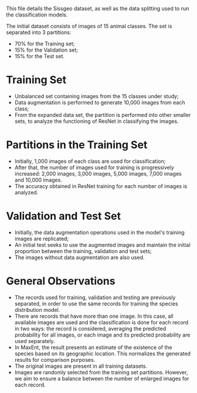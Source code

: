 This file details the Sissgeo dataset, as well as the data splitting used to run the classification models.

The initial dataset consists of images of 15 animal classes. The set is separated into 3 partitions:
- 70% for the Training set;
- 15% for the Validation set;
- 15% for the Test set.

# Training Set
- Unbalanced set containing images from the 15 classes under study;
- Data augmentation is performed to generate 10,000 images from each class;
- From the expanded data set, the partition is performed into other smaller sets, to analyze the functioning of ResNet in classifying the images.

# Partitions in the Training Set
- Initially, 1,000 images of each class are used for classification;
- After that, the number of images used for training is progressively increased: 2,000 images, 3,000 images, 5,000 images, 7,000 images and 10,000 images.
- The accuracy obtained in ResNet training for each number of images is analyzed.

# Validation and Test Set
- Initially, the data augmentation operations used in the model's training images are replicated;
- An initial test seeks to use the augmented images and maintain the initial proportion between the training, validation and test sets;
- The images without data augmentation are also used.

# General Observations
- The records used for training, validation and testing are previously separated, in order to use the same records for training the species distribution model.
- There are records that have more than one image. In this case, all available images are used and the classification is done for each record in two ways: the record is considered, averaging the predicted probability for all images, or each image and its predicted probability are used separately.
- In MaxEnt, the result presents an estimate of the existence of the species based on its geographic location. This normalizes the generated results for comparison purposes.
- The original images are present in all training datasets.
- Images are randomly selected from the training set partitions. However, we aim to ensure a balance between the number of enlarged images for each record.
